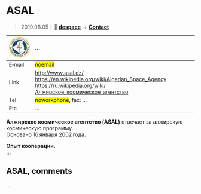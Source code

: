 # ASAL
> 2019.08.05 ┊ **🚀 [despace](index.md)** → **[Contact](contact.md)**

|[![](f/contact/a/asal_logo1_thumb.jpg)](f/contact/a/asal_logo1.png)|*…*|
|:--|:--|
|E‑mail| <mark>noemail</mark> |
|Link| <http://www.asal.dz/><br> <https://en.wikipedia.org/wiki/Algerian_Space_Agency><br> <https://ru.wikipedia.org/wiki/Алжирское_космическое_агентство> |
|Tel| <mark>noworkphone</mark>, fax: … |
|Etc| … |

**Алжирское космическое агентство (ASAL)** отвечает за алжирскую космическую программу.  
Основано 16 января 2002 года.

**Опыт кооперации.**  
…


<p style="page-break-after:always"> </p>

## ASAL, comments

…
